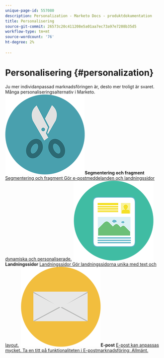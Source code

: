 ```yaml
---
unique-page-id: 557080
description: Personalization - Marketo Docs - produktdokumentation
title: Personalisering
source-git-commit: 26573c20c411208e5a01aa7ec73a97e7208b35d5
workflow-type: tm+mt
source-wordcount: '76'
ht-degree: 2%

---
```



# Personalisering {#personalization}

Ju mer individanpassad marknadsföringen är, desto mer troligt är svaret. Många personaliseringsalternativ i Marketo.
**&#x200B; ![Segmentering och fragment](assets/graphic-design-tools-18.png)Segmentering och fragment** [Segmentering och fragment Gör e-postmeddelanden och landningssidor dynamiska och personaliserade.](https://docs.marketo.com/display/DOCS/Segmentation+and+Snippets)     **&#x200B; ![Landningssidor](assets/office-artboard-80.png)Landningssidor** [Landningssidor Gör landningssidorna unika med text och layout.](https://docs.marketo.com/display/DOCS/Personalizing+Landing+Pages)     **&#x200B; ![E-post](assets/office-27-1.png)E-post** [E-post kan anpassas mycket. Ta en titt på funktionaliteten i E-postmarknadsföring: Allmänt.](https://docs.marketo.com/display/DOCS/General)
